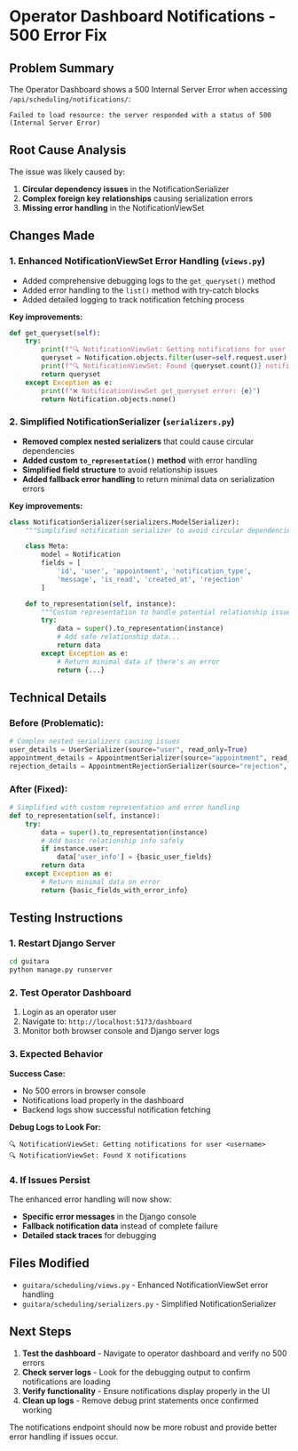 # Operator Dashboard Notifications - 500 Error Fix

## Problem Summary

The Operator Dashboard shows a 500 Internal Server Error when accessing `/api/scheduling/notifications/`:

```
Failed to load resource: the server responded with a status of 500 (Internal Server Error)
```

## Root Cause Analysis

The issue was likely caused by:

1. **Circular dependency issues** in the NotificationSerializer
2. **Complex foreign key relationships** causing serialization errors
3. **Missing error handling** in the NotificationViewSet

## Changes Made

### 1. Enhanced NotificationViewSet Error Handling (`views.py`)

- Added comprehensive debugging logs to the `get_queryset()` method
- Added error handling to the `list()` method with try-catch blocks
- Added detailed logging to track notification fetching process

**Key improvements:**

```python
def get_queryset(self):
    try:
        print(f"🔍 NotificationViewSet: Getting notifications for user {self.request.user}")
        queryset = Notification.objects.filter(user=self.request.user)
        print(f"🔍 NotificationViewSet: Found {queryset.count()} notifications")
        return queryset
    except Exception as e:
        print(f"❌ NotificationViewSet get_queryset error: {e}")
        return Notification.objects.none()
```

### 2. Simplified NotificationSerializer (`serializers.py`)

- **Removed complex nested serializers** that could cause circular dependencies
- **Added custom `to_representation()` method** with error handling
- **Simplified field structure** to avoid relationship issues
- **Added fallback error handling** to return minimal data on serialization errors

**Key improvements:**

```python
class NotificationSerializer(serializers.ModelSerializer):
    """Simplified notification serializer to avoid circular dependencies"""

    class Meta:
        model = Notification
        fields = [
            'id', 'user', 'appointment', 'notification_type',
            'message', 'is_read', 'created_at', 'rejection'
        ]

    def to_representation(self, instance):
        """Custom representation to handle potential relationship issues"""
        try:
            data = super().to_representation(instance)
            # Add safe relationship data...
            return data
        except Exception as e:
            # Return minimal data if there's an error
            return {...}
```

## Technical Details

### Before (Problematic):

```python
# Complex nested serializers causing issues
user_details = UserSerializer(source="user", read_only=True)
appointment_details = AppointmentSerializer(source="appointment", read_only=True)
rejection_details = AppointmentRejectionSerializer(source="rejection", read_only=True)
```

### After (Fixed):

```python
# Simplified with custom representation and error handling
def to_representation(self, instance):
    try:
        data = super().to_representation(instance)
        # Add basic relationship info safely
        if instance.user:
            data['user_info'] = {basic_user_fields}
        return data
    except Exception as e:
        # Return minimal data on error
        return {basic_fields_with_error_info}
```

## Testing Instructions

### 1. Restart Django Server

```bash
cd guitara
python manage.py runserver
```

### 2. Test Operator Dashboard

1. Login as an operator user
2. Navigate to: `http://localhost:5173/dashboard`
3. Monitor both browser console and Django server logs

### 3. Expected Behavior

**Success Case:**

- No 500 errors in browser console
- Notifications load properly in the dashboard
- Backend logs show successful notification fetching

**Debug Logs to Look For:**

```
🔍 NotificationViewSet: Getting notifications for user <username>
🔍 NotificationViewSet: Found X notifications
```

### 4. If Issues Persist

The enhanced error handling will now show:

- **Specific error messages** in the Django console
- **Fallback notification data** instead of complete failure
- **Detailed stack traces** for debugging

## Files Modified

- `guitara/scheduling/views.py` - Enhanced NotificationViewSet error handling
- `guitara/scheduling/serializers.py` - Simplified NotificationSerializer

## Next Steps

1. **Test the dashboard** - Navigate to operator dashboard and verify no 500 errors
2. **Check server logs** - Look for the debugging output to confirm notifications are loading
3. **Verify functionality** - Ensure notifications display properly in the UI
4. **Clean up logs** - Remove debug print statements once confirmed working

The notifications endpoint should now be more robust and provide better error handling if issues occur.

